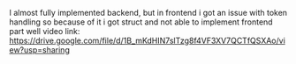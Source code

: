 I almost fully implemented backend, but in frontend i got an issue with token handling so because of it i got struct and not able to implement frontend part well
video link: https://drive.google.com/file/d/1B_mKdHIN7slTzg8f4VF3XV7QCTfQSXAo/view?usp=sharing
